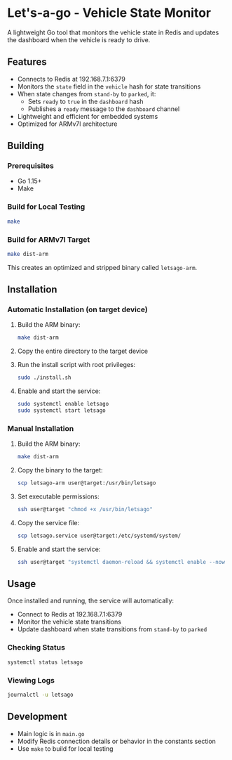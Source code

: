 # Let's-a-go - Vehicle State Monitor

A lightweight Go tool that monitors the vehicle state in Redis and updates the dashboard when the vehicle is ready to drive.

## Features

- Connects to Redis at 192.168.7.1:6379
- Monitors the `state` field in the `vehicle` hash for state transitions
- When state changes from `stand-by` to `parked`, it:
  - Sets `ready` to `true` in the `dashboard` hash
  - Publishes a `ready` message to the `dashboard` channel
- Lightweight and efficient for embedded systems
- Optimized for ARMv7l architecture

## Building

### Prerequisites

- Go 1.15+
- Make

### Build for Local Testing

```bash
make
```

### Build for ARMv7l Target

```bash
make dist-arm
```
This creates an optimized and stripped binary called `letsago-arm`.

## Installation

### Automatic Installation (on target device)

1. Build the ARM binary:
   ```bash
   make dist-arm
   ```

2. Copy the entire directory to the target device

3. Run the install script with root privileges:
   ```bash
   sudo ./install.sh
   ```

4. Enable and start the service:
   ```bash
   sudo systemctl enable letsago
   sudo systemctl start letsago
   ```

### Manual Installation

1. Build the ARM binary:
   ```bash
   make dist-arm
   ```

2. Copy the binary to the target:
   ```bash
   scp letsago-arm user@target:/usr/bin/letsago
   ```

3. Set executable permissions:
   ```bash
   ssh user@target "chmod +x /usr/bin/letsago"
   ```

4. Copy the service file:
   ```bash
   scp letsago.service user@target:/etc/systemd/system/
   ```

5. Enable and start the service:
   ```bash
   ssh user@target "systemctl daemon-reload && systemctl enable --now letsago"
   ```

## Usage

Once installed and running, the service will automatically:
- Connect to Redis at 192.168.7.1:6379
- Monitor the vehicle state transitions
- Update dashboard when state transitions from `stand-by` to `parked`

### Checking Status

```bash
systemctl status letsago
```

### Viewing Logs

```bash
journalctl -u letsago
```

## Development

- Main logic is in `main.go`
- Modify Redis connection details or behavior in the constants section
- Use `make` to build for local testing
